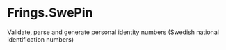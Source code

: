# Frings.SwePin
Validate, parse and generate personal identity numbers (Swedish national identification numbers)
